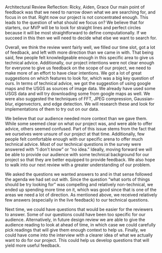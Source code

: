 Architectural Review Reflection: Ricky, Aiden, Grace
Our main point of feedback was that we need to narrow down what we are searching for, and focus in on that. Right now our project is not concentrated enough. This leads to the question of what should we focus on? We believe that for starters, our MVP will be to look for straight lines and perfect circles because it will be most straightforward to define computationally. If we succeed in this then we will need to decide what else we want to search for.

Overall, we think the review went fairly well, we filled our time slot, got a lot of feedback, and left with more direction than we came in with. That being said, few people felt knowledgeable enough in this specific area to give us technical advice. Additionally, our project intentions were not clear enough for everyone to give us feedback on the scope of our project, we need to make more of an effort to have clear intentions. We got a lot of great suggestions on which features to look for, which was a big key question of ours. In terms of technical advice, we got the suggestion of using google maps and the USGS as sources of image data. We already have used some USGS data and will try downloading some from google maps as well. We were also suggested the techniques of FFT, JPEG compression, Gaussian-blur, eigenvectors, and edge detection. We will research these and look for implementations of them to try out on our data.

We believe that our audience needed more context than we gave them. While some seemed clear on what our project was, and were able to offer advice, others seemed confused. Part of this issue stems from the fact that we ourselves were unsure of our project at that time. Additionally, few people felt comfortable enough with our specific arena to offer much technical advice. Most of our technical questions in the survey were answered with “I don’t know” or “no idea.” Ideally, moving forward we will be able to provide our audience with some technical background for our project so that they are better equipped to provide feedback. We also hope to walk into our next review with a greater understanding of our problem.

We asked the questions we wanted answers to and in that sense followed the agenda we had set out with. Since the question “what sorts of things should be try looking for” was compelling and relatively non-technical, we ended up spending more time on it, which was good since that is one of the areas we need a lot of direction. As mentioned above, we received relatively few answers (especially in the live feedback) to our technical questions.

Next time, we could have questions that would be easier for the reviewers to answer.  Some of our questions could have been too specific for our audience. Alternatively, in future design review we are able to give the audience reading to look at ahead of time, in which case we could carefully pick readings that will give them enough context to help us. Finally, we could have come into the interview with a clearer idea of what we actually want to do for our project. This could help us develop questions that will yield more useful feedback.
